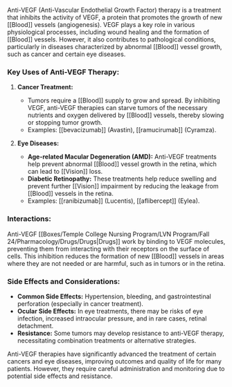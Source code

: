 Anti-VEGF (Anti-Vascular Endothelial Growth Factor) therapy is a treatment that inhibits the activity of VEGF, a protein that promotes the growth of new [[Blood]] vessels (angiogenesis). VEGF plays a key role in various physiological processes, including wound healing and the formation of [[Blood]] vessels. However, it also contributes to pathological conditions, particularly in diseases characterized by abnormal [[Blood]] vessel growth, such as cancer and certain eye diseases.

### Key Uses of Anti-VEGF Therapy:
1. **Cancer Treatment:**
   - Tumors require a [[Blood]] supply to grow and spread. By inhibiting VEGF, anti-VEGF therapies can starve tumors of the necessary nutrients and oxygen delivered by [[Blood]] vessels, thereby slowing or stopping tumor growth.
   - Examples: [[bevacizumab]] (Avastin), [[ramucirumab]] (Cyramza).

2. **Eye Diseases:**
   - **Age-related Macular Degeneration (AMD):** Anti-VEGF treatments help prevent abnormal [[Blood]] vessel growth in the retina, which can lead to [[Vision]] loss.
   - **Diabetic Retinopathy:** These treatments help reduce swelling and prevent further [[Vision]] impairment by reducing the leakage from [[Blood]] vessels in the retina.
   - Examples: [[ranibizumab]] (Lucentis), [[aflibercept]] (Eylea).

### Interactions:
Anti-VEGF [[Boxes/Temple College Nursing Program/LVN Program/Fall 24/Pharmacology/Drugs/Drugs|Drugs]] work by binding to VEGF molecules, preventing them from interacting with their receptors on the surface of cells. This inhibition reduces the formation of new [[Blood]] vessels in areas where they are not needed or are harmful, such as in tumors or in the retina.

### Side Effects and Considerations:
- **Common Side Effects:** Hypertension, bleeding, and gastrointestinal perforation (especially in cancer treatment).
- **Ocular Side Effects:** In eye treatments, there may be risks of eye infection, increased intraocular pressure, and in rare cases, retinal detachment.
- **Resistance:** Some tumors may develop resistance to anti-VEGF therapy, necessitating combination treatments or alternative strategies.

Anti-VEGF therapies have significantly advanced the treatment of certain cancers and eye diseases, improving outcomes and quality of life for many patients. However, they require careful administration and monitoring due to potential side effects and resistance.